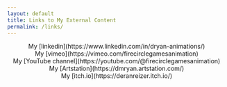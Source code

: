 ```yaml
---
layout: default
title: Links to My External Content
permalink: /links/
---
```


<div align="center">My [linkedin](https://www.linkedin.com/in/dryan-animations/)

<div align="center">My [vimeo](https://vimeo.com/firecirclegamesanimation)

<div align="center">My [YouTube channel](https://youtube.com/@firecirclegamesanimation)

<div align="center">My [Artstation](https://dmryan.artstation.com/)

<div align="cetner">My [itch.io](https://deranreizer.itch.io/)
